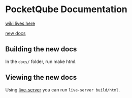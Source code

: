 # PocketQube Documentation
[wiki lives here](https://github.com/PyCubed-Mini/NewDocumentation/wiki)

[new docs](https://pocketqube.readthedocs.io/en/latest/index.html)

## Building the new docs

In the `docs/` folder, run make html.

## Viewing the new docs

Using [live-server](https://www.npmjs.com/package/live-server) you can run `live-server build/html`.